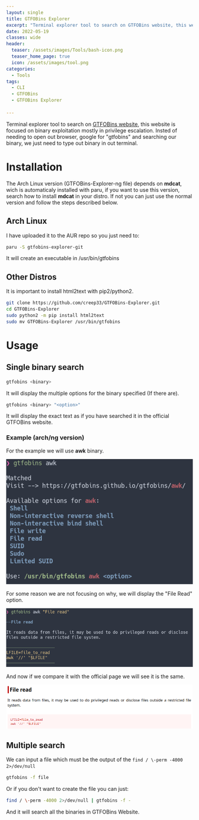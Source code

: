 ```yaml
---
layout: single
title: GTFOBins Explorer
excerpt: "Terminal explorer tool to search on GTFOBins website, this website is focused on binary exploitation mostly in privilege escalation."
date: 2022-05-19
classes: wide
header:
  teaser: /assets/images/Tools/bash-icon.png
  teaser_home_page: true
  icon: /assets/images/tool.png
categories:
  - Tools
tags:
  - CLI
  - GTFOBins
  - GTFOBins Explorer

---
```


Terminal explorer tool to search on [GTFOBins website](https://gtfobins.github.io/), this website is focused on binary exploitation mostly in privilege escalation. Insted of needing to open out browser, google for "gtfobins" and searching our binary, we just need to type out binary in out terminal.

# Installation

The Arch Linux version (GTFOBins-Explorer-ng file) depends on **mdcat**, wich is automaticaly installed with paru, if you want to use this version, search how to install **mdcat** in your distro. If not you can just use the normal version and follow the steps described below.

## Arch Linux
I have uploaded it to the AUR repo so you just need to:

```bash
paru -S gtfobins-explorer-git
```
It will create an executable in /usr/bin/gtfobins

## Other Distros
It is important to install html2text with pip2/python2.

```bash
git clone https://github.com/creep33/GTFOBins-Explorer.git
cd GTFOBins-Explorer
sudo python2 -m pip install html2text
sudo mv GTFOBins-Explorer /usr/bin/gtfobins
```

# Usage
## Single binary search

```bash
gtfobins <binary>
```
It will display the multiple options for the binary specified (If there are).

```bash
gtfobins <binary> "<option>"
```

It will display the exact text as if you have searched it in the official GTFOBins website.

### Example (arch/ng version)

For the example we will use **awk** binary.

<div style="text-align:center"><img src="/assets/images/Tools/gtfobins/gtfobins-explorer-nooption.png" /></div>


For some reason we are not focusing on why, we will display the "File Read" option.

<div style="text-align:center"><img src="/assets/images/Tools/gtfobins/gtfobins-explorer-yesoption.png" /></div>


And now if we compare it with the official page we will see it is the same.

<div style="text-align:center"><img src="/assets/images/Tools/gtfobins/gtfobins-explorer-officialpage.png" /></div>

## Multiple search

We can input a file which must be the output of the `find / \-perm -4000 2>/dev/null`

```bash
gtfobins -f file
```
Or if you don't want to create the file you can just:

```bash
find / \-perm -4000 2>/dev/null | gtfobins -f -
```

And it will search all the binaries in GTFOBins Website.
